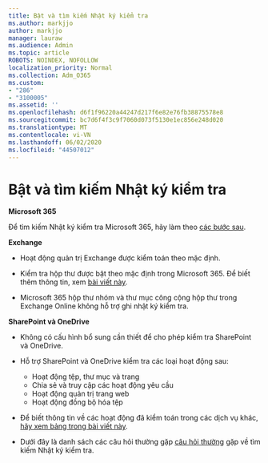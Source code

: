 ```yaml
---
title: Bật và tìm kiếm Nhật ký kiểm tra
ms.author: markjjo
author: markjjo
manager: lauraw
ms.audience: Admin
ms.topic: article
ROBOTS: NOINDEX, NOFOLLOW
localization_priority: Normal
ms.collection: Adm_O365
ms.custom:
- "286"
- "3100005"
ms.assetid: ''
ms.openlocfilehash: d6f1f96220a44247d217f6e82e76fb38875578e8
ms.sourcegitcommit: bc7d6f4f3c9f7060d073f5130e1ec856e248d020
ms.translationtype: MT
ms.contentlocale: vi-VN
ms.lasthandoff: 06/02/2020
ms.locfileid: "44507012"
---
```

# <a name="enable-and-search-the-audit-log"></a>Bật và tìm kiếm Nhật ký kiểm tra

**Microsoft 365**

Để tìm kiếm Nhật ký kiểm tra Microsoft 365, hãy làm theo [các bước sau](https://docs.microsoft.com/microsoft-365/compliance/search-the-audit-log-in-security-and-compliance#search-the-audit-log).

**Exchange**

- Hoạt động quản trị Exchange được kiểm toán theo mặc định.

- Kiểm tra hộp thư được bật theo mặc định trong Microsoft 365. Để biết thêm thông tin, xem [bài viết này](https://docs.microsoft.com/microsoft-365/compliance/enable-mailbox-auditing).

- Microsoft 365 hộp thư nhóm và thư mục công cộng hộp thư trong Exchange Online không hỗ trợ ghi nhật ký kiểm tra.

**SharePoint và OneDrive**

- Không có cấu hình bổ sung cần thiết để cho phép kiểm tra SharePoint và OneDrive.

- Hỗ trợ SharePoint và OneDrive kiểm tra các loại hoạt động sau:

    - Hoạt động tệp, thư mục và trang
    - Chia sẻ và truy cập các hoạt động yêu cầu
    - Hoạt động quản trị trang web
    - Hoạt động đồng bộ hóa tệp

- Để biết thông tin về các hoạt động đã kiểm toán trong các dịch vụ khác, [hãy xem bảng trong bài viết này](https://docs.microsoft.com/microsoft-365/compliance/search-the-audit-log-in-security-and-compliance#audited-activities).

- Dưới đây là danh sách các câu hỏi thường gặp [câu hỏi thường](https://docs.microsoft.com/microsoft-365/compliance/search-the-audit-log-in-security-and-compliance#frequently-asked-questions) gặp về tìm kiếm Nhật ký kiểm tra.